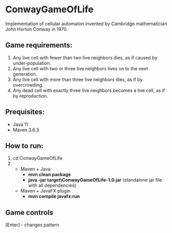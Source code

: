 # ConwayGameOfLife
   Implementation of cellular automaton invented by Cambridge mathematician John Horton Conway in 1970.
   
## Game requirements:
   1. Any live cell with fewer than two live neighbors dies, as if caused by under-population.
   2. Any live cell with two or three live neighbors lives on to the next generation.
   3. Any live cell with more than three live neighbors dies, as if by overcrowding.
   4. Any dead cell with exactly three live neighbors becomes a live cell, as if by reproduction.
   
## Prequisites:
 - Java 11
 - Maven 3.6.3
 
## How to run:
1. cd ConwayGameOfLife
2. - Maven + Java
      - **mvn clean package**
      - **java -jar target\ConwayGameOfLife-1.0.jar** 
    (standalone jar file with all dependencies)
   - Maven + JavaFX plugin
      - **mvn compile javafx:run**
      
## Game controls
[Enter] - changes pattern
